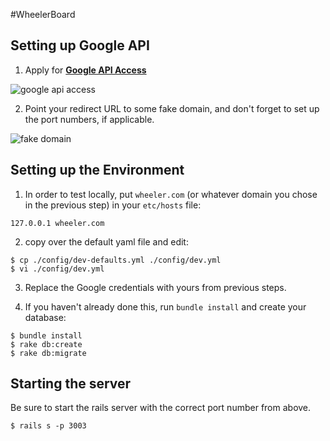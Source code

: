 #WheelerBoard

## Setting up Google API
1) Apply for [**Google API Access**](https://code.google.com/apis/console/b/0/)

![google api access](http://i.imgur.com/nsMMw.jpg)

2) Point your redirect URL to some fake domain, and don't forget to set up the port numbers, if applicable.

![fake domain](http://i.imgur.com/S8oxx.jpg)

## Setting up the Environment
1) In order to test locally, put `wheeler.com` (or whatever domain you chose in the previous step) in your `etc/hosts` file:

```
127.0.0.1 wheeler.com
```

2) copy over the default yaml file and edit:

```
$ cp ./config/dev-defaults.yml ./config/dev.yml
$ vi ./config/dev.yml
```

3) Replace the Google credentials with yours from previous steps.

4) If you haven't already done this, run `bundle install` and create your database:

```
$ bundle install
$ rake db:create
$ rake db:migrate
```

## Starting the server
Be sure to start the rails server with the correct port number from above.

```
$ rails s -p 3003
```
